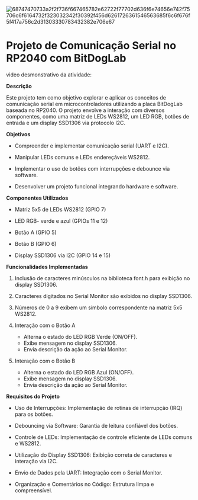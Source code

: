 ![68747470733a2f2f736f667465782e62722f77702d636f6e74656e742f75706c6f6164732f323032342f30392f456d6261726361546563685f6c6f676f5f417a756c2d31303330783432382e706e67](https://github.com/user-attachments/assets/f14bd1a4-fe90-467a-ac58-8068b8722877)

# Projeto de Comunicação Serial no RP2040 com BitDogLab

video desmonstrativo da atividade:

**Descrição**

Este projeto tem como objetivo explorar e aplicar os conceitos de comunicação serial em microcontroladores utilizando a placa BitDogLab baseada no RP2040. O projeto envolve a interação com diversos componentes, como uma matriz de LEDs WS2812, um LED RGB, botões de entrada e um display SSD1306 via protocolo I2C.

**Objetivos**

* Compreender e implementar comunicação serial (UART e I2C).

* Manipular LEDs comuns e LEDs endereçáveis WS2812.

* Implementar o uso de botões com interrupções e debounce via software.

* Desenvolver um projeto funcional integrando hardware e software.

**Componentes Utilizados**

* Matriz 5x5 de LEDs WS2812 (GPIO 7)

* LED RGB- verde e azul (GPIOs 11 e 12)

* Botão A (GPIO 5)

* Botão B (GPIO 6)

* Display SSD1306 via I2C (GPIO 14 e 15)

**Funcionalidades Implementadas**

1. Inclusão de caracteres minúsculos na biblioteca font.h para exibição no display SSD1306.

2. Caracteres digitados no Serial Monitor são exibidos no display SSD1306.

3. Números de 0 a 9 exibem um símbolo correspondente na matriz 5x5 WS2812.

4. Interação com o Botão A 
   * Alterna o estado do LED RGB Verde (ON/OFF).
   * Exibe mensagem no display SSD1306.
   * Envia descrição da ação ao Serial Monitor.

5. Interação com o Botão B
   * Alterna o estado do LED RGB Azul (ON/OFF).
   * Exibe mensagem no display SSD1306.
   * Envia descrição da ação ao Serial Monitor.

**Requisitos do Projeto**

* Uso de Interrupções: Implementação de rotinas de interrupção (IRQ) para os botões.

* Debouncing via Software: Garantia de leitura confiável dos botões.

* Controle de LEDs: Implementação de controle eficiente de LEDs comuns e WS2812.

* Utilização do Display SSD1306: Exibição correta de caracteres e interação via I2C.

* Envio de Dados pela UART: Integração com o Serial Monitor.

* Organização e Comentários no Código: Estrutura limpa e compreensível.
